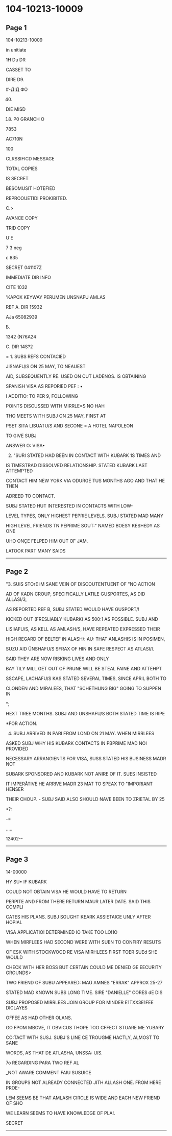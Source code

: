 # 104-10213-10009

## Page 1

104-10213-10009

in unitiate

1H Du DR

CASSET TO

DIRE D9.

#-ДІД ФО

40.

DIE MISD

018. P0 GRANCH O

7853

AC710N

100

CLRSSIFICD MESSAGE

TOTAL COPIES

IS SECRET

BESOMUSIT HOTEFIED

REPROOUETIDI PROKIBITED.

C.>

AVANCE COPY

TRID COPY

U'E

7 3 neg

с 835

SECRET 041107Z

IMMEDIATE DIR INFO

CITE 1032

'KAPOX KEYWAY PERUMEN UNSNAFU AMLAS

REF A. DIR 15932

AJa 65082939

Б.

1342 (N76A24

C. DIR 14S?2

= 1. SUBS REFS CONTACIED

JISNAFU/S ON 25 MAY, TO NEAUEST

AID, SUBSEQUENTLY RE. USED ON CUT LADENOS. IS OBTAINING

SPANISH VISA AS REPORIED PEF : •

I ADDITIO: TO PER 9, FOLLOWING

POINTS DISCUSSED WITH MIRRLE=S NO HAH

THO MEETS WITH SUBJ ON 25 MAY, FINST AT

PSET SITA LISUATU/S AND SECONE = A HOTEL NAPOLEON

TO GIVE SUBJ

ANSWER O: VISA•

2. "SURI STATED HAD BEEN IN CONTACT WITH KUBARK 1S TIMES AND

IS TIMESTRAD DISSOLVED RELATIONSHIP. STATED KUBARK LAST ATTEMPTED

CONTACT HIM NEW YORK VIA ODURGE TUS MONTHS AGO AND THAT HE THEN

ADREED TO CONTACT.

SUBJ STATED HUT INTERESTED IN CONTACTS WITH LOW-

LEVEL TYPES, ONLY HIGHEST PEPRIE LEVELS. SUBJ STATED MAD MANY

HIGH LEVEL FRIENDS TN PEPRIME SOUT:" NAMED BOESY KESHEDY AS ONE

UHO ONÇE FELPED HIM OUT OF JAM.

LATOOK PART MANY SAIDS

---

## Page 2

"3. SUIS STOrE iM SANE VEIN OF DISCOUTENTUENT OF "NO ACTION

AD OF KADN CROUP, SPECIFICALLY LATILE GUSPORTES, AS DID ALLASI/3,

AS REPORTED REF B, SUBJ STATED WOULD HAVE GUSPORT/!

KICKED OUT (FRESLIABLY KUBARK) AS 500:1 AS POSSIBLE. SUBJ AND

LISIIAFU/S, AS KELL AS AMLASH/S, HAVE REPEATED EXPRESSED THEIR

HIGH REGARD OF BELTEF iN ALASH/: AU: THAT ANLASHIS IS IN POSIMEN,

SUZU AID ÜNSHAFU/S SFRAX OF HIN IN SAFE RESPECT AS ATLASI/I.

SAID THEY ARE NOW RISKING LIVES AND ONLY

BAY TILY MILL GET OUT OF PRUNE WILL BE STEAL FAINE AND ATTEHPT

SSCAPE, LACHAFU/S KAS STATED SEVERAL TIMES, SINCE APRIL BOTH TO

CLONDEN AND MIRALEES, THAT "SCHETHUNG BIG" GOING TO SUPPEN IN

*;

HEXT TIREE MONTHS. SUBJ AND UNSHAFU/S BOTH STATED TIME IS RIPE

*FOR ACTION.

4. SUBJ ARRIVED IN PARI FROM LOND ON 21 MAY. WHEN MIRRLEES

ASKED SUBJ WHY HIS KUBARK CONTACTS IN PBPRIME MAD NOI PROVIDED

NECESSARY ARRANGIENTS FOR VISA, SUSS STATED HIS BUSINESS MADR NOT

SUBARK SPONSORED AND KUBARK NOT ANIRE OF IT. SUES INSISTED

IT IMPERÃTIVE HE ARRIVE MADR 23 MAT TO SPEAX TO "IMPORIANT HENSER

THEIR CHOUP. - SUBJ SAID ALSO SHOULD NAVE BEEN TO ZRIETAL BY 25

•?:

-=

.....

12402--

---

## Page 3

14-00000

HY SU• IF KUBARK

COULD NOT OBTAIN VISA HE WOULD HAVE TO RETURN

PERPITE AND FROM THERE RETURN MAUR LATER DATE. SAID THIS COMPLI

CATES HIS PLANS. SUBJ SOUGHT KEARK ASSIETAICE UNLY AFTER HOPIAL

VISA APPLICATIO! DETERMINED IO TAKE TOO LO!1O

WHEN MIRFLEES HAD SECOND WERE WITH SUEN TO CONFIRY RESUTS

OF ESK WITH STOCKWOOD RE VISA MIRHLEES FIRST TOER SUEd SHE WOULD

CHECK WITH HER BOSS BUT CERTAIN COULD ME DENIED GE EECURITY GROUNDS>

TWO FRIEND OF SUBU APPEARED: MAÜ AMNES "ERRAK" APPROX 25-27

STATED MAD KNOWN SUBS LONG TIME. SIRE "DANIELLE" CORES dE DIS

SUBJ PROPOSED MIRRLEES JOIN GROUP FOR MINDER E1TXX3E1FEE DICLAYES

OFFEE AS HAD OTHER OLANS.

GO FPOM MBOVE, IT OBVICUS THOPE TOO CFFECT STUARE ME YUBARY

CO:TACT WITH SUSJ. SUBJ'S LINE CE TROUGME HACTLY, ALMOST TO SANE

WORDS, AS THAT DE ATLASHA, UNSSA: U/S.

7o REGARDING PARA TWO REF AL

_NOT AWARE COMMENT FAIU SUSUICE

IN GROUPS NOT ALREADY CONNECTED JITH ALLASH ONE. FROM HERE PROE-

LEM SEEMS BE THAT AMLASH CIRCLE IS WIDE AND EACH NEW FRIEND OF SHO

WE LEARN SEEMS TO HAVE KNOWLEDGE OF PLA!.

SECRET

---

